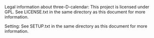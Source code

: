 Legal information about three-D-calendar:
   This project is licensed under GPL.
   See LICENSE.txt in the same directory as this document for more information.

Setting:
   See SETUP.txt in the same directory as this document for more information.